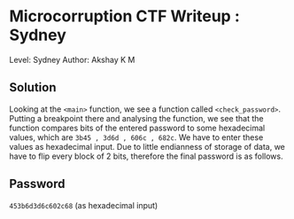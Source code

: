 # Microcorruption CTF Writeup : Sydney
Level: Sydney
Author: Akshay K M
## Solution
Looking at the `<main>` function, we see a function called `<check_password>`. Putting a breakpoint there and analysing the function, we see that the function compares bits of the entered password to some hexadecimal values, which are `3b45 , 3d6d , 606c , 682c`. We have to enter these values as hexadecimal input. Due to little endianness of storage of data, we have to flip every block of 2 bits, therefore the final password is as follows.

## Password
`453b6d3d6c602c68` (as hexadecimal input)
